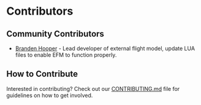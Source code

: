 # Contributors

## Community Contributors
 - [Branden Hooper](https://github.com/bhoop19) - Lead developer of external flight model, update LUA files to enable EFM to function properly.
 
 
## How to Contribute
Interested in contributing? Check out our [CONTRIBUTING.md](CONTRIBUTING.md) file for guidelines on how to get involved.